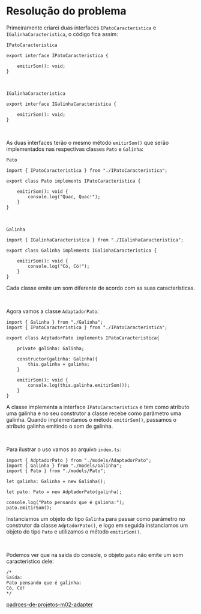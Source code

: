# Resolução do problema

Primeiramente criarei duas interfaces `IPatoCaracteristica` e `IGalinhaCaracteristica`, o código fica assim:

`IPatoCaracteristica`

```tsx
export interface IPatoCaracteristica {

    emitirSom(): void;
}
```

<br>

`IGalinhaCaracteristica`

```tsx
export interface IGalinhaCaracteristica {
    
    emitirSom(): void;
}
```

<br>

As duas interfaces terão o mesmo método `emitirSom()` que serão implementados nas respectivas classes `Pato` e `Galinha`:

`Pato`

```tsx
import { IPatoCaracteristica } from "./IPatoCaracteristica";

export class Pato implements IPatoCaracteristica {

    emitirSom(): void {
        console.log("Quac, Quac!");
    }
}
```

<br>

`Galinha`

```tsx
import { IGalinhaCaracteristica } from "./IGalinhaCaracteristica";

export class Galinha implements IGalinhaCaracteristica {

    emitirSom(): void {
        console.log("Có, Có!");
    }
}
```

Cada classe emite um som diferente de acordo com as suas características.

<br>

Agora vamos a classe `AdaptadorPato`:

```tsx
import { Galinha } from "./Galinha";
import { IPatoCaracteristica } from "./IPatoCaracteristica";

export class AdptadorPato implements IPatoCaracteristica{

    private galinha: Galinha;
    
    constructor(galinha: Galinha){
        this.galinha = galinha;
    }

    emitirSom(): void {
        console.log(this.galinha.emitirSom());
    }
}
```

A classe implementa a interface `IPatoCaracteristica` e tem como atributo uma galinha e no seu construtor a classe recebe como parâmetro uma galinha. Quando implementamos o método `emitirSom()`, passamos o atributo galinha emitindo o som de galinha.

<br>

Para ilustrar o uso vamos ao arquivo `index.ts`:

```tsx
import { AdptadorPato } from "./models/AdaptadorPato";
import { Galinha } from "./models/Galinha";
import { Pato } from "./models/Pato";

let galinha: Galinha = new Galinha();

let pato: Pato = new AdptadorPato(galinha);

console.log("Pato pensando que é galinha:");
pato.emitirSom();
```

Instanciamos um objeto do tipo `Galinha` para passar como parâmetro no construtor da classe `AdptadorPato()`, e logo em seguida instanciamos um objeto do tipo `Pato` e utilizamos o método `emitirSom()`.

<br>

Podemos ver que na saída do console, o objeto `pato` não emite um som característico dele:

```tsx
/*
Saída:
Pato pensando que é galinha:
Có, Có!
*/
```



[padroes-de-projetos-m02-adapter]()

